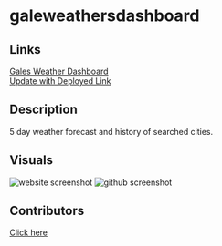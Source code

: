 # galeweathersdashboard

## Links

<a href= 'https://github.com/galessalazar/galeweathersdashboard'>Gales Weather Dashboard</a><br>
<a href=''>Update with Deployed Link</a>

## Description

5 day weather forecast and history of searched cities.

## Visuals

<img src='' alt='website screenshot'/>
<img src='' alt='github screenshot'/>

## Contributors

<a href='https://github.com/galessalazar'>Click here</a>